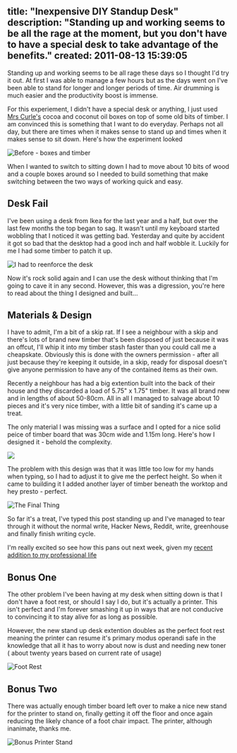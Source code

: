 title: "Inexpensive DIY Standup Desk"
description: "Standing up and working seems to be all the rage at the moment, but you don't have to have a special desk to take advantage of the benefits."
created: 2011-08-13 15:39:05
---

Standing up and working seems to be all rage these days so I thought I'd try it out. At first I was able to manage a few hours but as the days went on I've been able to stand for longer and longer periods of time. Air drumming is much easier and the productivity boost is immense.

For this experiement, I didn't have a special desk or anything, I just used [Mrs Curle's][1] cocoa and coconut oil boxes on top of some old bits of timber. I am convinced this is something that I want to do everyday. Perhaps not all day, but there are times when it makes sense to stand up and times when it makes sense to sit down. Here's how the experiment looked

![Before - boxes and timber](/media/2011/08/13/blogimage/before.850x600.jpg)

When I wanted to switch to sitting down I had to move about 10 bits of wood and a couple boxes around so I needed to build something that make switching between the two ways of working quick and easy.

## Desk Fail

I've been using a desk from Ikea for the last year and a half, but over the last few months the top began to sag. It wasn't until my keyboard started wobbling that I noticed it was getting bad. Yesterday and quite by accident it got so bad that the desktop had a good inch and half wobble it. Luckily for me I had some timber to patch it up.

![I had to reenforce the desk](/media/2011/08/13/blogimage/reenforce.850x600.jpg)

Now it's rock solid again and I can use the desk without thinking that I'm going to cave it in any second. However, this was a digression, you're here to read about the thing I designed and built...

## Materials & Design

I have to admit, I'm a bit of a skip rat. If I see a neighbour with a skip and there's lots of brand new timber that's been disposed of just because it was an offcut, I'll whip it into my timber stash faster than you could call me a cheapskate. Obviously this is done with the owners permission - after all just because they're keeping it outside, in a skip, ready for disposal doesn't give anyone permission to have any of the contained items as their own.

Recently a neighbour has had a big extention built into the back of their house and they discarded a load of 5.75" x 1.75" timber. It was all brand new and in lengths of about 50-80cm. All in all I managed to salvage about 10 pieces and it's very nice timber, with a little bit of sanding it's came up a treat.

The only material I was missing was a surface and I opted for a nice solid peice of timber board that was 30cm wide and 1.15m long.  Here's how I designed it - behold the complexity.

![](/media/2011/08/13/blogimage/plan.850x600.png)

The problem with this design was that it was little too low for my hands when typing, so I had to adjust it to give me the perfect height. So when it came to building it I added another layer of timber beneath the worktop and hey presto - perfect.

![The Final Thing](/media/2011/08/13/blogimage/thing.850x600.jpg)

So far it's a treat, I've typed this post standing up and I've managed to tear through it without the normal write, Hacker News, Reddit, write, greenhouse and finally finish writing cycle.

I'm really excited so see how this pans out next week, given my [recent addition to my professional life][2]

## Bonus One

The other problem I've been having at my desk when sitting down is that I don't have a foot rest, or should I say I do, but it's actually a printer. This isn't perfect and I'm forever smashing it up in ways that are not conducive to convincing it to stay alive for as long as possible.

However, the new stand up desk extention doubles as the perfect foot rest meaning the printer can resume it's primary modus operandi safe in the knowledge that all it has to worry about now is dust and needing new toner ( about twenty years based on current rate of usage)

![Foot Rest](/media/2011/08/13/blogimage/footrest.850x600.jpg)

## Bonus Two

There was actually enough timber board left over to make a nice new stand for the printer to stand on, finally getting it off the floor and once again reducing the likely chance of a foot chair impact.  The printer, although inanimate, thanks me.

![Bonus Printer Stand](/media/2011/08/13/blogimage/printer.850x600.jpg)








[1]: http://jocurle.com
[2]: http://jamiecurle.com/blog/p2pu-school-webcraft-my-new-position/